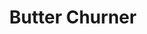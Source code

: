 ---
layout: prop
title: Butter Churner
categories: set-dressing
images: ["assets/set-dressing/butter-churner/Butter churn with model.JPG"]
desc: null
---